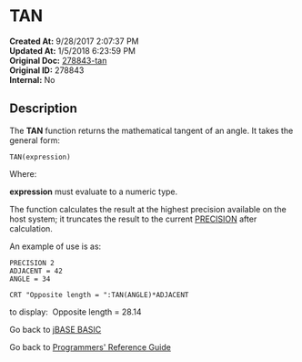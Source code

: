 # TAN

**Created At:** 9/28/2017 2:07:37 PM  
**Updated At:** 1/5/2018 6:23:59 PM  
**Original Doc:** [278843-tan](https://docs.jbase.com/36868-jbase-basic/278843-tan)  
**Original ID:** 278843  
**Internal:** No  

## Description

The **TAN** function returns the mathematical tangent of an angle. It takes the general form:

```
TAN(expression)
```

Where:

**expression** must evaluate to a numeric type.

The function calculates the result at the highest precision available on the host system; it truncates the result to the current [PRECISION](./../precision) after calculation.

An example of use is as:

```
PRECISION 2
ADJACENT = 42
ANGLE = 34

CRT "Opposite length = ":TAN(ANGLE)*ADJACENT
```

to display:  Opposite length = 28.14

Go back to [jBASE BASIC](./../README.md)

Go back to [Programmers' Reference Guide](./../../reference-guides/jbc/README.md)

  
<PageFooter />
